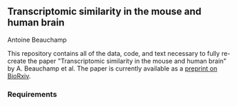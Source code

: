 ## Transcriptomic similarity in the mouse and human brain

Antoine Beauchamp

This repository contains all of the data, code, and text necessary to fully re-create the paper "Transcriptomic similarity in the mouse and human brain" by A. Beauchamp et al. The paper is currently available as a [preprint on BioRxiv](https://doi.org/10.1101/2022.03.18.484766).

### Requirements
